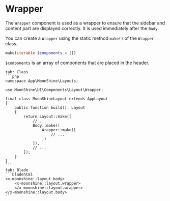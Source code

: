 # Wrapper

The `Wrapper` component is used as a wrapper to ensure that the sidebar and content part are displayed correctly. It is used immediately after the `Body`.

You can create a `Wrapper` using the static method `make()` of the `Wrapper` class.

```php
make(iterable $components = [])
```

`$components` is an array of components that are placed in the header.

~~~tabs
tab: Class
```php
namespace App\MoonShine\Layouts;

use MoonShine\UI\Components\Layout\Wrapper;

final class MoonShineLayout extends AppLayout
{
    public function build(): Layout
    {
        return Layout::make([
            // ...
            Body::make([
                Wrapper::make([
                    // ...
                ])
            ]),
            // ...
        ]);
    }
}
```
tab: Blade
```bladehtml
<x-moonshine::layout.body>
    <x-moonshine::layout.wrapper>
    </x-moonshine::layout.wrapper>
</x-moonshine::layout.body>
```
~~~
